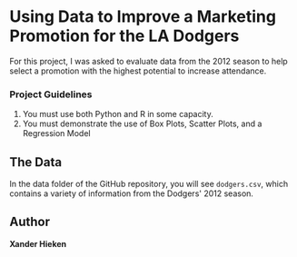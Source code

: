 
# Using Data to Improve a Marketing Promotion for the LA Dodgers
For this project, I was asked to evaluate data from the 2012 season to help select a promotion with the highest potential to increase attendance.

### Project Guidelines
1. You must use both Python and R in some capacity.
2. You must demonstrate the use of Box Plots, Scatter Plots, and a Regression Model

## The Data
In the data folder of the GitHub repository, you will see `dodgers.csv`, which contains a variety of information from the Dodgers' 2012 season.

## Author
**Xander Hieken**
